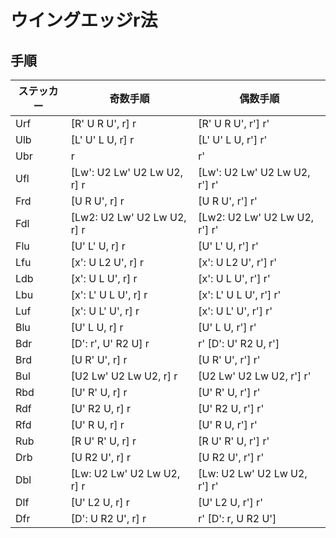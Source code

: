 # ウイングエッジr法

## 手順
|ステッカー|奇数手順|偶数手順
|---|---|---|
|Urf|[R' U R U', r] r|[R' U R U', r'] r'|
|Ulb|[L' U' L U, r] r|[L' U' L U, r'] r'|
|Ubr|r|r'|
|Ufl|[Lw': U2 Lw' U2 Lw U2, r] r |[Lw': U2 Lw' U2 Lw U2, r'] r'|
|Frd|[U R U', r] r|[U R U', r'] r'|
|Fdl|[Lw2: U2 Lw' U2 Lw U2, r] r |[Lw2: U2 Lw' U2 Lw U2, r'] r' |
|Flu|[U' L' U, r] r|[U' L' U, r'] r'|
|Lfu|[x': U L2 U', r] r| [x': U L2 U', r'] r'|
|Ldb|[x': U L U', r] r| [x': U L U', r'] r'|
|Lbu|[x': L' U L U', r] r| [x': L' U L U', r'] r'|
|Luf|[x': U L' U', r] r| [x': U L' U', r'] r'|
|Blu|[U' L U, r] r| [U' L U, r'] r'|
|Bdr|[D': r', U' R2 U] r |r' [D': U' R2 U, r']|
|Brd|[U R' U', r] r|[U R' U', r'] r'|
|Bul|[U2 Lw' U2 Lw U2, r] r |[U2 Lw' U2 Lw U2, r'] r'|
|Rbd|[U' R' U, r] r|[U' R' U, r'] r'|
|Rdf|[U' R2 U, r] r|[U' R2 U, r'] r'|
|Rfd|[U' R U, r] r|[U' R U, r'] r'|
|Rub|[R U' R' U, r] r|[R U' R' U, r'] r'|
|Drb|[U R2 U', r] r|[U R2 U', r'] r'|
|Dbl|[Lw: U2 Lw' U2 Lw U2, r] r |[Lw: U2 Lw' U2 Lw U2, r'] r'|
|Dlf|[U' L2 U, r] r|[U' L2 U, r'] r'|
|Dfr|[D': U R2 U', r] r|r' [D': r, U R2 U']|

